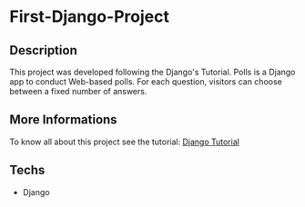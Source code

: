 # First-Django-Project

## Description

This project was developed following the Django's Tutorial.
Polls is a Django app to conduct Web-based polls. For each question, visitors can choose between a fixed number of answers.

## More Informations

To know all about this project see the tutorial:
[Django Tutorial](https://docs.djangoproject.com/en/3.2/)

## Techs

* Django
